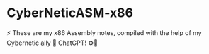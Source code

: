 # CyberNeticASM-x86
⚡ These are my x86 Assembly notes, compiled with the help of my Cybernetic ally 🤖 ChatGPT! ⚙️🚀
